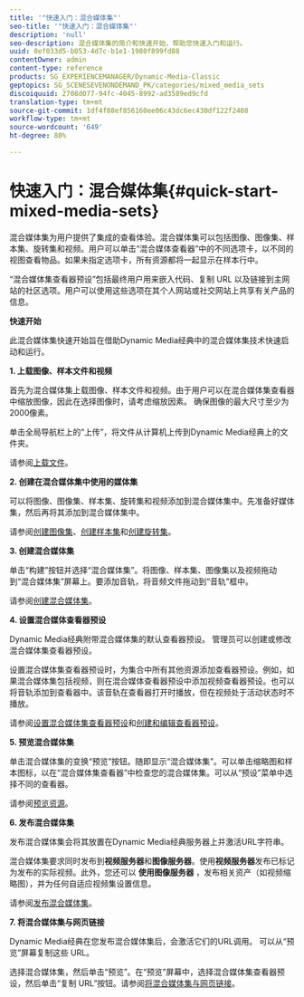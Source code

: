 ```yaml
---
title: '"快速入门：混合媒体集"'
seo-title: '"快速入门：混合媒体集"'
description: 'null'
seo-description: 混合媒体集的简介和快速开始，帮助您快速入门和运行。
uuid: 0ef033d5-b053-4d7c-b1e1-1980f899fd88
contentOwner: admin
content-type: reference
products: SG_EXPERIENCEMANAGER/Dynamic-Media-Classic
geptopics: SG_SCENESEVENONDEMAND_PK/categories/mixed_media_sets
discoiquuid: 2708d077-94fc-4045-8992-ad3589ed9cfd
translation-type: tm+mt
source-git-commit: 1df4f88ef856160ee06c43dc6ec430df122f2408
workflow-type: tm+mt
source-wordcount: '649'
ht-degree: 80%

---
```



# 快速入门：混合媒体集{#quick-start-mixed-media-sets}

 混合媒体集为用户提供了集成的查看体验。混合媒体集可以包括图像、图像集、样本集、旋转集和视频。用户可以单击“混合媒体查看器”中的不同选项卡，以不同的视图查看物品。如果未指定选项卡，所有资源都将一起显示在样本行中。

“混合媒体集查看器预设”包括最终用户用来嵌入代码、复制 URL 以及链接到主网站的社区选项。用户可以使用这些选项在其个人网站或社交网站上共享有关产品的信息。

**快速开始**

此混合媒体集快速开始旨在借助Dynamic Media经典中的混合媒体集技术快速启动和运行。

**1. 上载图像、样本文件和视频**

首先为混合媒体集上载图像、样本文件和视频。由于用户可以在混合媒体集查看器中缩放图像，因此在选择图像时，请考虑缩放因素。 确保图像的最大尺寸至少为2000像素。

单击全局导航栏上的“上传”，将文件从计算机上传到Dynamic Media经典上的文件夹。

请参阅[上载文件](uploading-files.md#uploading-your-files)。

**2. 创建在混合媒体集中使用的媒体集**

可以将图像、图像集、样本集、旋转集和视频添加到混合媒体集中。先准备好媒体集，然后再将其添加到混合媒体集中。

请参阅[创建图像集](creating-image-set.md#creating-an-image-set)、[创建样本集](creating-swatch-set.md#creating-a-swatch-set)和[创建旋转集](creating-spin-set.md#creating-a-spin-set)。

**3. 创建混合媒体集**

单击“构建”按钮并选择“混合媒体集”。将图像、样本集、图像集以及视频拖动到“混合媒体集”屏幕上。要添加音轨，将音频文件拖动到“音轨”框中。

请参阅[创建混合媒体集](creating-mixed-media-set.md#creating-a-mixed-media-set)。

**4. 设置混合媒体查看器预设**

Dynamic Media经典附带混合媒体集的默认查看器预设。 管理员可以创建或修改混合媒体集查看器预设。

设置混合媒体集查看器预设时，为集合中所有其他资源添加查看器预设。例如，如果混合媒体集包括视频，则在混合媒体查看器预设中添加视频查看器预设。也可以将音轨添加到查看器中。该音轨在查看器打开时播放，但在视频处于活动状态时不播放。

请参阅[设置混合媒体集查看器预设](setting-mixed-media-set-viewer.md#setting-up-a-mixed-media-set-viewer-preset)和[创建和编辑查看器预设](application-setup.md#adding-and-editing-viewer-presets)。

**5. 预览混合媒体集**

单击混合媒体集的变换“预览”按钮。随即显示“混合媒体集”。可以单击缩略图和样本图标，以在“混合媒体集查看器”中检查您的混合媒体集。可以从“预设”菜单中选择不同的查看器。

请参阅[预览资源](previewing-asset.md#previewing-an-asset)。

**6. 发布混合媒体集**

发布混合媒体集会将其放置在Dynamic Media经典服务器上并激活URL字符串。

混合媒体集要求同时发布到&#x200B;**视频服务器**&#x200B;和&#x200B;**图像服务器**。使用&#x200B;**视频服务器**&#x200B;发布已标记为发布的实际视频。此外，您还可以 **使用图像服务器** ，发布相关资产（如视频缩略图），并为任何自适应视频集设置信息。

请参阅[发布混合媒体集](publishing-mixed-media-set.md#publishing-a-mixed-media-set)。

**7. 将混合媒体集与网页链接**

Dynamic Media经典在您发布混合媒体集后，会激活它们的URL调用。 可以从“预览”屏幕复制这些 URL。

选择混合媒体集，然后单击“预览”。在“预览”屏幕中，选择混合媒体集查看器预设，然后单击“复制 URL”按钮。请参阅[将混合媒体集与网页链接](linking-mixed-media-set-web.md#linking-a-mixed-media-set-to-a-web-page)。
